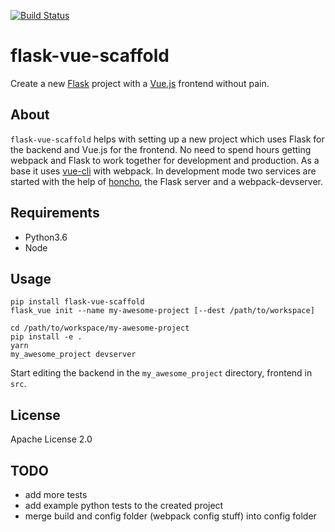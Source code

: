 [![Build Status](https://travis-ci.org/treebee/flask-vue-scaffold.svg?branch=master)](https://travis-ci.org/treebee/flask-vue-scaffold)

# flask-vue-scaffold

Create a new [Flask](https://github.com/pallets/flask) project with a [Vue.js](https://github.com/vuejs/vue) frontend without pain.

## About

`flask-vue-scaffold` helps with setting up a new project which uses Flask for the backend and Vue.js for the frontend.
No need to spend hours getting webpack and Flask to work together for development and production.
As a base it uses [vue-cli](https://github.com/vuejs/vue-cli) with webpack.
In development mode two services are started with the help of [honcho](https://github.com/nickstenning/honcho),
the Flask server and a webpack-devserver.

## Requirements

* Python3.6
* Node

## Usage

```
pip install flask-vue-scaffold
flask_vue init --name my-awesome-project [--dest /path/to/workspace]

cd /path/to/workspace/my-awesome-project
pip install -e .
yarn
my_awesome_project devserver
```

Start editing the backend in the `my_awesome_project` directory, frontend in `src`.

## License

Apache License 2.0

## TODO
* add more tests
* add example python tests to the created project
* merge build and config folder (webpack config stuff) into config folder
